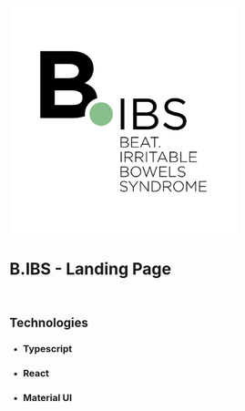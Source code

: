 <img src='./.github/logo-name.png' width=400>

# B.IBS - Landing Page
<br>

## Technologies
- ### Typescript
- ### React
- ### Material UI
